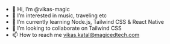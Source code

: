 - 👋 Hi, I’m @vikas-magic
- 👀 I’m interested in music, traveling etc
- 🌱 I’m currently learning Node.js, Tailwind CSS & React Native
- 💞️ I’m looking to collaborate on Tailwind CSS
- 📫 How to reach me vikas.katal@magicedtech.com

<!---
vikas-magic/vikas-magic is a ✨ special ✨ repository because its `README.md` (this file) appears on your GitHub profile.
You can click the Preview link to take a look at your changes.
--->
